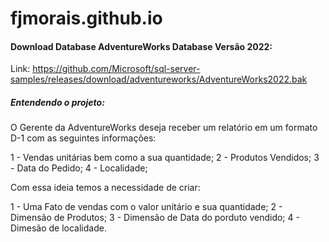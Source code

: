 # fjmorais.github.io

#### Download Database AdventureWorks Database Versão 2022:

Link: https://github.com/Microsoft/sql-server-samples/releases/download/adventureworks/AdventureWorks2022.bak

##### Entendendo o projeto:

O Gerente da AdventureWorks deseja receber um relatório em um formato D-1 com as seguintes informações:

1 - Vendas unitárias bem como a sua quantidade;
2 - Produtos Vendidos;
3 - Data do Pedido;
4 - Localidade;

Com essa ideia temos a necessidade de criar:

1 - Uma Fato de vendas com o valor unitário e sua quantidade;
2 - Dimensão de Produtos;
3 - Dimensão de Data do porduto vendido;
4 - Dimesão de localidade.







